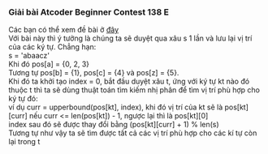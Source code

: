 ### Giải bài Atcoder Beginner Contest 138 E
Các bạn có thể xem đề bài ở [đây](https://atcoder.jp/contests/abc138/tasks/abc138_e) <br />
Với bài này thì ý tưởng là chúng ta sẽ duyệt qua xâu s 1 lần và lưu lại vị trí của các ký tự. Chẳng hạn: <br />
s = 'abaacz' <br />
Khi đó pos[a] = {0, 2, 3} <br />
Tương tự pos[b] = {1}, pos[c] = {4} và pos[z] = {5}. <br />
Khi đó ta khởi tạo index = 0, bắt đầu duyệt xâu t, ứng với ký tự kt nào đó thuộc t thì ta sẽ dùng thuật toán tìm kiếm nhị phân để tìm vị trí phù hợp cho ký tự đó: <br />
ví dụ curr = upperbound(pos[kt], index), khi đó vị trí của kt sẽ là pos[kt][curr] nếu curr <= len(pos[kt]) - 1, ngược lại thì là pos[kt][0] <br />
index sau đó sẽ được thay đổi bằng (pos[kt][curr] + 1) % len(s) <br />
Tương tự như vậy ta sẽ tìm được tất cả các vị trí phù hợp cho các kí tự còn lại trong t <br />


